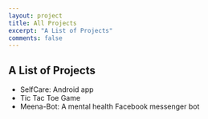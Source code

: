 ```yaml
---
layout: project
title: All Projects
excerpt: "A List of Projects"
comments: false
---
```


## A List of Projects
* SelfCare: Android app
* Tic Tac Toe Game
* Meena-Bot: A mental health Facebook messenger bot